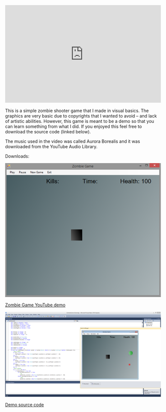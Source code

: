 <iframe width="100%" height="315" src="https://www.youtube.com/embed/KC9zrgMt1FA" frameborder="0" allow="autoplay; encrypted-media" allowfullscreen></iframe>

This is a simple zombie shooter game that I made in visual basics. The graphics
are very basic due to copyrights that I wanted to avoid – and lack of artistic
abilities. However, this game is meant to be a demo so that you can learn
something from what I did. If you enjoyed this feel free to download the source
code (linked below).

The music used in the video was called Aurora Borealis and it was downloaded
from the YouTube Audio Library.

Downloads:

![](media/d3f05acc1973ea938920407511c28bff.png)

[Zombie Game YouTube demo](http://jrtechs.net/download/214/)

![](media/09d34d523359111041accf89c82fd6c2.png)

[Demo source code](http://jrtechs.net/download/211/)
